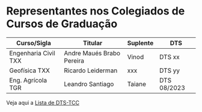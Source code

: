 # Representantes nos Colegiados de Cursos de Graduação


Curso/Sigla         | Titular                 | Suplente      | DTS
------              |---------                |----------     |----
Engenharia Civil TXX|Andre Maués Brabo Pereira|Vinod          |DTS xx
Geofísica        TXX|Ricardo Leiderman        |xxx            |DTS yy 
Eng. Agrícola    TGR|Leandro Santiago         |Taiane         |DTS 08/2023 


Veja aqui a [Lista de DTS-TCC](./org-dts.md)